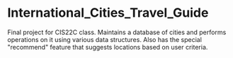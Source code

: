 # International_Cities_Travel_Guide
Final project for CIS22C class. Maintains a database of cities and performs operations on it using various data structures. Also has the special "recommend" feature that suggests locations based on user criteria.

